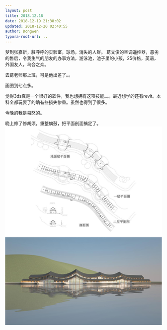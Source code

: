 ```yaml
---
layout: post
title: 2018.12.18
date: 2018-12-19 21:38:02
updated: 2018-12-20 02:40:55
author: Dongwen
typora-root-url: ..
---
```




梦到张嘉新，脏呼呼的实验室，球场，消失的人群。
葛文俊的空调遥控器，恶劣的售后，令我生气的朋友的办事方法，游泳池，池子里的小孩，25价格，英语，外国友人，乌合之众。

去葛老师那上班，可是他出差了。。

画图到七点多。

觉得3ds真是一个很好的软件，我也想拥有这项技能。。。最近想学的还有revit。本科全都玩耍了的确有些损失惨重。虽然也得到了很多。

今晚的我是易怒的。

晚上修了修胡须，重整旗鼓，把平面剖面搞定了。  ![](/img/in-post/p56667898.jpg)
![](/img/in-post/p56667937.jpg)
